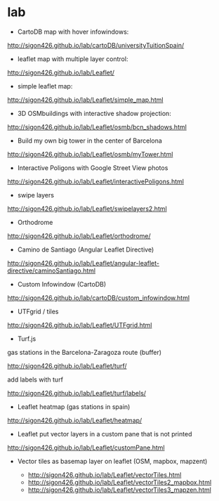 lab
===

* CartoDB map with hover infowindows:

http://sigon426.github.io/lab/cartoDB/universityTuitionSpain/

* leaflet map with multiple layer control:

http://sigon426.github.io/lab/Leaflet/

* simple leaflet map:

http://sigon426.github.io/lab/Leaflet/simple_map.html

* 3D OSMbuildings with interactive shadow projection:

http://sigon426.github.io/lab/Leaflet/osmb/bcn_shadows.html

* Build my own big tower in the center of Barcelona

http://sigon426.github.io/lab/Leaflet/osmb/myTower.html

* Interactive Poligons with Google Street View photos

http://sigon426.github.io/lab/Leaflet/interactivePoligons.html

* swipe layers 

http://sigon426.github.io/lab/Leaflet/swipelayers2.html

* Orthodrome 

http://sigon426.github.io/lab/Leaflet/orthodrome/

* Camino de Santiago (Angular Leaflet Directive)

http://sigon426.github.io/lab/Leaflet/angular-leaflet-directive/caminoSantiago.html

* Custom Infowindow (CartoDB)

http://sigon426.github.io/lab/cartoDB/custom_infowindow.html

* UTFgrid / tiles

http://sigon426.github.io/lab/Leaflet/UTFgrid.html

* Turf.js

gas stations in the Barcelona-Zaragoza route (buffer)

http://sigon426.github.io/lab/Leaflet/turf/

add labels with turf

http://sigon426.github.io/lab/Leaflet/turf/labels/

* Leaflet heatmap (gas stations in spain)

http://sigon426.github.io/lab/Leaflet/heatmap/

* Leaflet put vector layers in a custom pane that is not printed

http://sigon426.github.io/lab/Leaflet/customPane.html

* Vector tiles as basemap layer on leaflet (OSM, mapbox, mapzent)

  * http://sigon426.github.io/lab/Leaflet/vectorTiles.html
  * http://sigon426.github.io/lab/Leaflet/vectorTiles2_mapbox.html
  * http://sigon426.github.io/lab/Leaflet/vectorTiles3_mapzen.html
